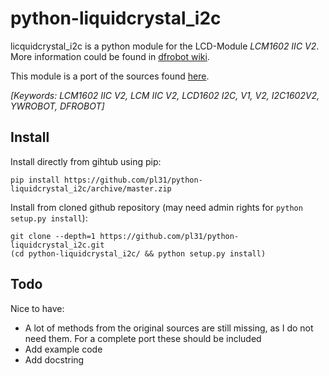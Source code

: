 # python-liquidcrystal_i2c

licquidcrystal_i2c is a python module for the LCD-Module *LCM1602 IIC V2*. 
More information could be found in 
[dfrobot wiki](http://www.dfrobot.com/wiki/index.php?title=I2C/TWI_LCD1602_Module_(SKU:_DFR0063)).

This module is a port of the sources found 
[here](http://www.dfrobot.com/image/data/DFR0154/LiquidCrystal_I2Cv1-1.rar).

_[Keywords: LCM1602 IIC V2, LCM IIC V2, LCD1602 I2C, V1, V2, I2C1602V2, YWROBOT, DFROBOT]_

## Install

Install directly from gihtub using pip:
```
pip install https://github.com/pl31/python-liquidcrystal_i2c/archive/master.zip
```

Install from cloned github repository (may need admin rights for `python setup.py install`):

```
git clone --depth=1 https://github.com/pl31/python-liquidcrystal_i2c.git
(cd python-liquidcrystal_i2c/ && python setup.py install)
```

## Todo

Nice to have:

- A lot of methods from the original sources are still missing, as I do not need them. 
For a complete port these should be included
- Add example code
- Add docstring
